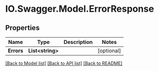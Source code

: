 # IO.Swagger.Model.ErrorResponse
## Properties

Name | Type | Description | Notes
------------ | ------------- | ------------- | -------------
**Errors** | **List&lt;string&gt;** |  | [optional] 

[[Back to Model list]](../README.md#documentation-for-models) [[Back to API list]](../README.md#documentation-for-api-endpoints) [[Back to README]](../README.md)

